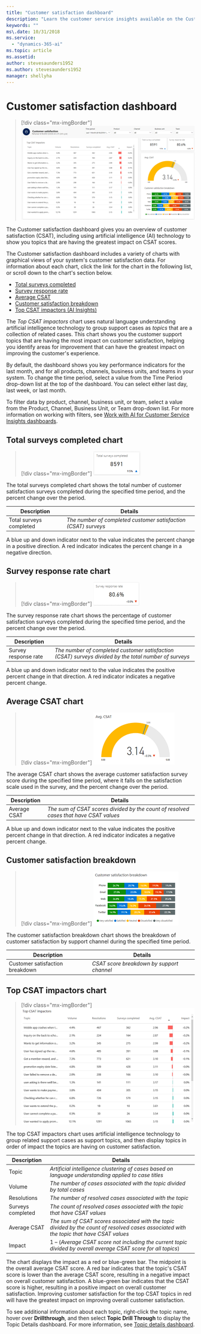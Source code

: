 ```yaml
---
title: "Customer satisfaction dashboard"
description: "Learn the customer service insights available on the Customer satisfaction dashboard​."
keywords: ""
ms\.date: 10/31/2018
ms.service:
  - "dynamics-365-ai"
ms.topic: article
ms.assetid: 
author: stevesaunders1952
ms.author: stevesaunders1952
manager: shellyha
---
```


# Customer satisfaction dashboard

> [!div class="mx-imgBorder"]
> ![Customer satisfaction dashboard](media/ai-csi-CSAT-dash.PNG "Customer satisfaction dashboard")

The Customer satisfaction dashboard gives you an overview of customer satisfaction (CSAT), including using artificial intelligence (AI) technology to show you topics that are having the greatest impact on CSAT scores.

The Customer satisfaction dashboard includes a variety of charts with graphical views of your system's customer satisfaction data. For information about each chart, click the link for the chart in the following list, or scroll down to the chart's section below.

* [Total surveys completed](#total-surveys-completed-chart)
* [Survey response rate](#survey-response-rate-chart)
* [Average CSAT](#average-csat-chart)
* [Customer satisfaction breakdown](#customer-satisfaction-breakdown)
* [Top CSAT impactors (AI Insights)](#top-csat-impactors-chart)

The *Top CSAT impactors* chart uses natural language understanding artificial intelligence technology to group support cases as *topics* that are a collection of related cases. This chart shows you the customer support topics that are having the most impact on customer satisfaction, helping you identify areas for improvement that can have the greatest impact on improving the customer's experience.

By default, the dashboard shows you key performance indicators for the last month, and for all products, channels, business units, and teams in your system. To change the time period, select a value from the Time Period drop-down list at the top of the dashboard. You can select either last day, last week, or last month.

To filter data by product, channel, business unit, or team, select a value from the Product, Channel, Business Unit, or Team drop-down list. For more information on working with filters, see [Work with AI for Customer Service Insights dashboards](use-dashboard-sample-data.md).

## Total surveys completed chart

> [!div class="mx-imgBorder"]
> ![Total surveys completed chart](media/ai-csi-surveys-completed.PNG "Total surveys completed chart")

The total surveys completed chart shows the total number of customer satisfaction surveys completed during the specified time period, and the percent change over the period.

Description | Details
----------- | -------
Total surveys completed | *The number of completed customer satisfaction (CSAT) surveys*

A blue up and down indicator next to the value indicates the percent change in a positive direction. A red indicator indicates the percent change in a negative direction.

## Survey response rate chart

> [!div class="mx-imgBorder"]
> ![Survey response rate chart](media/ai-csi-response-rate.PNG "Survey response rate chart")

The survey response rate chart shows the percentage of customer satisfaction surveys completed during the specified time period, and the percent change over the period.

Description | Details
----------- | -------
Survey response rate | *The number of completed customer satisfaction (CSAT) surveys divided by the total number of surveys*

A blue up and down indicator next to the value indicates the positive percent change in that direction. A red indicator indicates a negative percent change.

## Average CSAT chart

> [!div class="mx-imgBorder"]
> ![Average CSAT chart](media/ai-csi-average-csat.PNG "Average CSAT chart")

The average CSAT chart shows the average customer satisfaction survey score during the specified time period, where it falls on the satisfaction scale used in the survey, and the percent change over the period.

Description | Details
----------- | -------
Average CSAT | *The sum of CSAT scores divided by the count of resolved cases that have CSAT values*

A blue up and down indicator next to the value indicates the positive percent change in that direction. A red indicator indicates a negative percent change.

## Customer satisfaction breakdown

> [!div class="mx-imgBorder"]
> ![Customer satisfaction breakdown](media/ai-csi-csat-breakdown.PNG "Customer satisfaction breakdown")

The customer satisfaction breakdown chart shows the breakdown of customer satisfaction by support channel during the specified time period.

Description | Details
----------- | -------
Customer satisfaction breakdown | *CSAT score breakdown by support channel*

## Top CSAT impactors chart

> [!div class="mx-imgBorder"]
> ![Top CSAT impactors chart](media/ai-csi-CSAT-impactors.PNG "Top CSAT impactors chart")

The top CSAT impactors chart uses artificial intelligence technology to group related support cases as support topics, and then display topics in order of impact the topics are having on customer satisfaction.

Description | Details
----------- | -------
Topic | *Artificial intelligence clustering of cases based on language understanding applied to case titles*
Volume | *The number of cases associated with the topic divided by total cases*
Resolutions | *The number of resolved cases associated with the topic*
Surveys completed | *The count of resolved cases associated with the topic that have CSAT values*
Average CSAT | *The sum of CSAT scores associated with the topic divided by the count of resolved cases associated with the topic that have CSAT values*
Impact | 1 – (*Average CSAT score not including the current topic divided by overall average CSAT score for all topics*)

The chart displays the impact as a red or blue-green bar. The midpoint is the overall average CSAT score. A red bar indicates that the topic's CSAT score is lower than the average CSAT score, resulting in a negative impact on overall customer satisfaction. A blue-green bar indicates that the CSAT score is higher, resulting in a positive impact on overall customer satisfaction. Improving customer satisfaction for the top CSAT topics in red will have the greatest impact on improving overall customer satisfaction.

To see additional information about each topic, right-click the topic name, hover over **Drillthrough**, and then select **Topic Drill Through** to display the Topic Details dashboard. For more information, see [Topic details dashboard](dashboard-topic-details.md).
